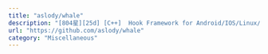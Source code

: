 ```yaml
---
title: "aslody/whale"
description: "[804星][25d] [C++]  Hook Framework for Android/IOS/Linux/MacOS"
url: "https://github.com/aslody/whale"
category: "Miscellaneous"
---
```

